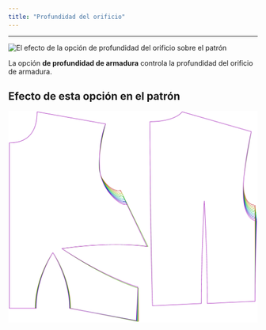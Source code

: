 ```yaml
---
title: "Profundidad del orificio"
---
```


---

![El efecto de la opción de profundidad del orificio sobre el patrón](sample.png)

La opción **de profundidad de armadura** controla la profundidad del orificio de armadura.

## Efecto de esta opción en el patrón

![Esta imagen muestra el efecto de esta opción superponiendo varias variantes que tienen un valor diferente para esta opción](bella_armholedepth_sample.svg "Efecto de esta opción en el patrón")
